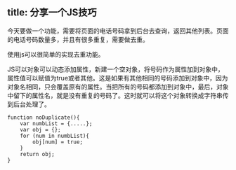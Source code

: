 title: 分享一个JS技巧
---  

今天要做一个功能，需要将页面的电话号码拿到后台去查询，返回其他列表。页面的电话号码数量多，并且有很多重复，需要做去重。  

使用js可以很简单的实现去重功能。  

JS可以对象可以动态添加属性，新建一个空对象，将号码作为属性加到对象中，属性值可以赋值为true或者其他。这是如果有其他相同的号码添加到对象中，因为对象名相同，只会覆盖原有的属性。当把所有的号码都添加到对象中，最后，对象中留下的属性名，就是没有重复的号码了。这时就可以将这个对象转换成字符串传到后台处理了。 


    function noDuplicate(){
        var numbList = {.....};
        var obj = {};
        for (num in numbList){
            obj[num] = true;
        }
        return obj;
    }
